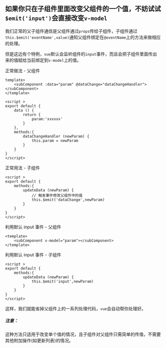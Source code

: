 ## 如果你只在子组件里面改变父组件的一个值，不妨试试`$emit('input')`会直接改变`v-model`

我们正常的父子组件通信是父组件通过`props`传给子组件，子组件通过 `this.$emit('eventName',value)`通知父组件绑定在`@eventName`上的方法来做相应的处理。


但是这边有个特例，`vue`默认会监听组件的`input`事件，而且会把子组件里面传出来的值赋给当前绑定到`v-model`上的值。


正常做法 - 父组件

```
template>
    <subComponent :data="param" @dataChange="dataChangeHandler"></subComponent>
</template>

<script >
export default {
    data () {
        return {
            param:'xxxxxx'
        }
    },
    methods:{
        dataChangeHandler (newParam) {
            this.param = newParam
        }
    }
}
</script>
```

正常用法 - 子组件

```
<script >
export default {
    methods:{
        updateData (newParam) {
            // 触发事件修改父组件中的值
            this.$emit('dataChange',newParam)
        }
    }
}
</script>
```

利用默认 input 事件 - 父组件

```
<template>
    <subComponent v-model="param"></subComponent>
</template>
```

利用默认 input 事件 - 子组件

```
<script >
export default {
    methods:{
        updateData (newParam) {
            this.$emit('input',newParam)
        }
    }
}
</script>
```

这样，我们就能省掉父组件上的一系列处理代码，`vue`会自动帮你处理好。

##### 注意：

这种方法只适用于改变单个值的情况，且子组件对父组件只需简单的传值，不需要其他附加操作(如更新列表)的情况。
